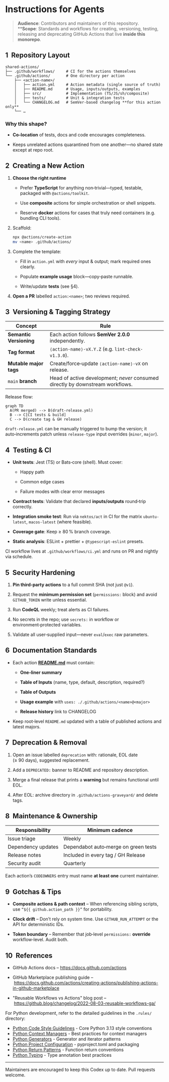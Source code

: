 # Instructions for Agents

> **Audience**: Contributors and maintainers of this repository.\
> \*\***Scope**: Standards and workflows for creating, versioning, testing, releasing and deprecating GitHub Actions that live **inside this monorepo**.

## 1  Repository Layout

```
shared-actions/
├── .github/workflows/     # CI for the actions themselves
└── .github/actions/       # One directory per action
    ├── <action‑name>/
    │   ├── action.yml     # Action metadata (single source of truth)
    │   ├── README.md      # Usage, inputs/outputs, examples
    │   ├── src/           # Implementation (TS/JS/sh/composite)
    │   ├── tests/         # Unit & integration tests
    │   └── CHANGELOG.md   # SemVer‑based changelog **for this action only**
    └── …
```

### Why this shape?

- **Co‑location** of tests, docs and code encourages completeness.

- Keeps unrelated actions quarantined from one another—no shared state except at repo root.

## 2  Creating a New Action

1. **Choose the right runtime**

   - Prefer **TypeScript** for anything non‑trivial—typed, testable, packaged with `@actions/toolkit`.

   - Use **composite** actions for simple orchestration or shell snippets.

   - Reserve **docker** actions for cases that truly need containers (e.g. bundling CLI tools).

2. Scaffold:

   ```bash
   npx @actions/create-action
   mv <name> .github/actions/
   
   ```

3. Complete the template:

   - Fill in `action.yml` with *every* input & output; mark required ones clearly.

   - Populate **example usage** block—copy‑paste runnable.

   - Write/update **tests** (see §4).

4. **Open a PR** labelled `action:<name>`; two reviews required.

## 3  Versioning & Tagging Strategy

| Concept | Rule |
| --- | --- |
| **Semantic Versioning** | Each action follows **SemVer 2.0.0** independently. |
| **Tag format** | `⟨action‑name⟩‑vX.Y.Z` (e.g. `lint-check-v1.3.0`). |
| **Mutable major tags** | Create/force‑update `⟨action‑name⟩‑vX` on release. |
| `main` **branch** | Head of active development; *never* consumed directly by downstream workflows. |

Release flow:

```mermaid
graph TD
  A(PR merged) --> B(draft‑release.yml)
  B --> C[CI tests & build]
  C --> D(create tag & GH release)
```

`draft‑release.yml` can be manually triggered to bump the version; it auto‑increments patch unless `release‑type` input overrides (`minor`, `major`).

## 4  Testing & CI

- **Unit tests**: Jest (TS) or Bats‑core (shell). Must cover:

  - Happy path

  - Common edge cases

  - Failure modes with clear error messages

- **Contract tests**: Validate that declared **inputs/outputs** round‑trip correctly.

- **Integration smoke test**: Run via `nektos/act` in CI for the matrix `ubuntu-latest`, `macos-latest` (where feasible).

- **Coverage gate**: Keep ≥ 80 % branch coverage.

- **Static analysis**: ESLint + prettier + `@typescript-eslint` presets.

CI workflow lives at `.github/workflows/ci.yml` and runs on PR and nightly via schedule.

## 5  Security Hardening

1. **Pin third‑party actions** to a full commit SHA (not just `@v1`).

2. Request the **minimum permission set** (`permissions:` block) and avoid `GITHUB_TOKEN` write unless essential.

3. Run **CodeQL** weekly; treat alerts as CI failures.

4. No secrets in the repo; use `secrets:` in workflow or environment‑protected variables.

5. Validate all user‑supplied input—never `eval`/`exec` raw parameters.

## 6  Documentation Standards

- Each action [**README.md**](http://README.md) must contain:

  - **One‑liner summary**

  - **Table of Inputs** (name, type, default, description, required?)

  - **Table of Outputs**

  - **Usage example** with `uses: ./.github/actions/<name>@<major>`

  - **Release history** link to CHANGELOG

- Keep root‑level `README.md` updated with a table of published actions and latest majors.

## 7  Deprecation & Removal

1. Open an issue labelled `deprecation` with: rationale, EOL date (≥ 90 days), suggested replacement.

2. Add a `DEPRECATED:` banner to README and repository description.

3. Merge a final release that prints a **warning** but remains functional until EOL.

4. After EOL: archive directory in `.github/actions‑graveyard/` and delete tags.

## 8  Maintenance & Ownership

| Responsibility | Minimum cadence |
| --- | --- |
| Issue triage | Weekly |
| Dependency updates | Dependabot auto‑merge on green tests |
| Release notes | Included in every tag / GH Release |
| Security audit | Quarterly |

Each action’s `CODEOWNERS` entry must name **at least one** current maintainer.

## 9  Gotchas & Tips

- **Composite actions & path context** – When referencing sibling scripts, use `“${{ github.action_path }}”` for portability.

- **Clock drift** – Don’t rely on system time. Use `GITHUB_RUN_ATTEMPT` or the API for deterministic IDs.

- **Token boundary** – Remember that job‑level `permissions:` **override** workflow‑level. Audit both.

## 10  References

- GitHub Actions docs – <https://docs.github.com/actions>

- GitHub Marketplace publishing guide – <https://docs.github.com/actions/creating-actions/publishing-actions-in-github-marketplace>

- "Reusable Workflows vs Actions" blog post – <https://github.blog/changelog/2022-08-03-reusable-workflows-ga/>

For Python development, refer to the detailed guidelines in the `.rules/` directory:

* [Python Code Style Guidelines](.rules/python-00.md) - Core Python 3.13 style conventions
* [Python Context Managers](.rules/python-context-managers.md) - Best practices for context managers
* [Python Generators](.rules/python-generators.md) - Generator and iterator patterns
* [Python Project Configuration](.rules/python-pyproject.md) - pyproject.toml and packaging
* [Python Return Patterns](.rules/python-return.md) - Function return conventions
* [Python Typing](.rules/python-typing.md) - Type annotation best practices

---

Maintainers are encouraged to keep this Codex up to date. Pull requests welcome.
